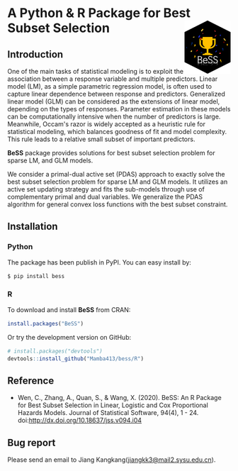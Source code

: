 # A Python & R Package for Best Subset Selection <img src='https://raw.githubusercontent.com/Mamba413/git_picture/master/BeSS.png' align="right" height="120" />


## Introduction

One of the main tasks of statistical modeling is to exploit the association between
a response variable and multiple predictors. Linear model (LM), as a simple parametric
regression model, is often used to capture linear dependence between response and
predictors. Generalized linear model (GLM) can be considered as
the extensions of linear model, depending on the types of responses. Parameter estimation in these models
can be computationally intensive when the number of predictors is large. Meanwhile,
Occam's razor is widely accepted as a heuristic rule for statistical modeling,
which balances goodness of fit and model complexity. This rule leads to a relative 
small subset of important predictors. 

**BeSS** package provides solutions for best subset selection problem for sparse LM,
and GLM models.

We consider a primal-dual active set (PDAS) approach to exactly solve the best subset
selection problem for sparse LM and GLM models. 
It utilizes an active set updating strategy and fits the sub-models through use of
complementary primal and dual variables. We generalize the PDAS algorithm for 
general convex loss functions with the best subset constraint.


## Installation

### Python 

The package has been publish in PyPI. You can easy install by:
```sh
$ pip install bess
```

### R

To download and install **BeSS** from CRAN:

```r
install.packages("BeSS")
```

Or try the development version on GitHub:

```r
# install.packages("devtools")
devtools::install_github("Mamba413/bess/R")
```



## Reference

- Wen, C., Zhang, A., Quan, S., & Wang, X. (2020). BeSS: An R Package for Best Subset Selection in Linear, Logistic and Cox Proportional Hazards Models. Journal of Statistical Software, 94(4), 1 - 24. doi:http://dx.doi.org/10.18637/jss.v094.i04

## Bug report

Please send an email to Jiang Kangkang(jiangkk3@mail2.sysu.edu.cn).

